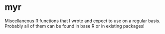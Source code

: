 # myr
Miscellaneous R functions that I wrote and expect to use on a regular basis. Probably all of them can be found in base R or in existing packages!
